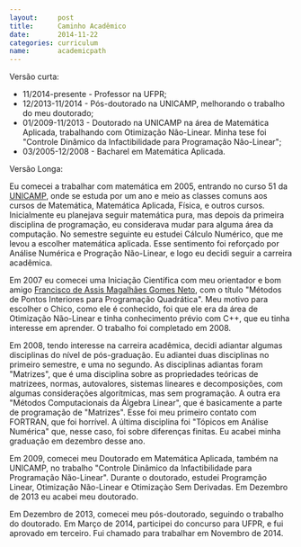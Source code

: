 ```yaml
---
layout:     post
title:      Caminho Acadêmico
date:       2014-11-22
categories: curriculum
name:       academicpath
---
```

Versão curta:

  - 11/2014-presente - Professor na UFPR;
  - 12/2013-11/2014 - Pós-doutorado na UNICAMP, melhorando o trabalho do meu
    doutorado;
  - 01/2009-11/2013 - Doutorado na UNICAMP na área de Matemática Aplicada,
    trabalhando com Otimização Não-Linear. Minha tese foi "Controle Dinâmico da
    Infactibilidade para Programação Não-Linear";
  - 03/2005-12/2008 - Bacharel em Matemática Aplicada.

Versão Longa:

Eu comecei a trabalhar com matemática em 2005, entrando no curso 51 da
[UNICAMP](http://www.unicamp.br), onde se estuda por um ano e meio as classes
comuns aos cursos de Matemática, Matemática Aplicada, Física, e outros cursos.
Inicialmente eu planejava seguir matemática pura, mas depois da primeira
disciplina de programação, eu considerava mudar para alguma área da computação.
No semestre seguinte eu estudei Cálculo Numérico, que me levou a escolher
matemática aplicada. Esse sentimento foi reforçado por Análise Numérica e
Progração Não-Linear, e logo eu decidi seguir a carreira acadêmica.

Em 2007 eu comecei uma Iniciação Científica com meu orientador e bom amigo
[Francisco de Assis Magalhães Gomes Neto](http://www.ime.unicamp.br/~chico),
com o título "Métodos de Pontos Interiores para Programação Quadrática".
Meu motivo para escolher o Chico, como ele é conhecido, foi que ele era da
área de Otimização Não-Linear e tinha conhecimento prévio com C++, que eu tinha
interesse em aprender. O trabalho foi completado em 2008.

Em 2008, tendo interesse na carreira acadêmica, decidi adiantar algumas
disciplinas do nível de pós-graduação. Eu adiantei duas disciplinas no primeiro
semestre, e uma no segundo. As disciplinas adiantas foram "Matrizes", que é uma
disciplina sobre as propriedades teóricas de matrizees, normas, autovalores,
sistemas lineares e decomposições, com algumas considerações algorítmicas, mas
sem programação.
A outra era "Métodos Computacionais da Álgebra Linear", que é basicamente a
parte de programação de "Matrizes". Esse foi meu primeiro contato com FORTRAN,
que foi horrível. A última disciplina foi "Tópicos em Análise Numérica" que,
nesse caso, foi sobre diferenças finitas. Eu acabei minha graduação em dezembro
desse ano.

Em 2009, comecei meu Doutorado em Matemática Aplicada, também na UNICAMP, no
trabalho "Controle Dinâmico da Infactibilidade para Programação Não-Linear".
Durante o doutorado, estudei Programção Linear, Otimização Não-Linear e
Otimizaçào Sem Derivadas. Em Dezembro de 2013 eu acabei meu doutorado.

Em Dezembro de 2013, comecei meu pós-doutorado, seguindo o trabalho do
doutorado. Em Março de 2014, participei do concurso para UFPR, e fui aprovado em
terceiro. Fui chamado para trabalhar em Novembro de 2014.
